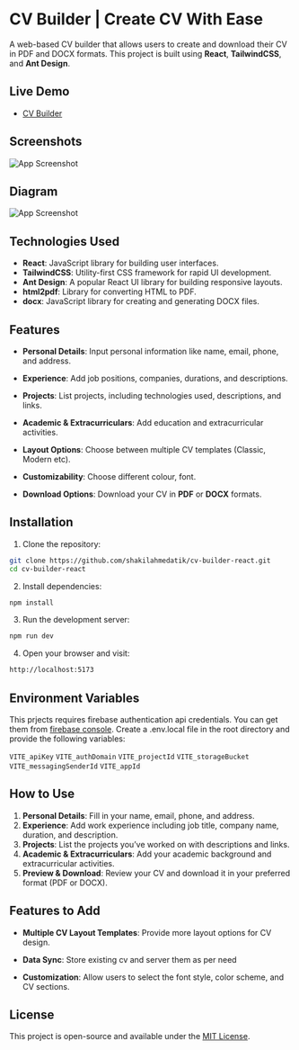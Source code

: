 # CV Builder | Create CV With Ease

A web-based CV builder that allows users to create and download their CV in PDF and DOCX formats. This project is built using **React**, **TailwindCSS**, and **Ant Design**.

## Live Demo

- [CV Builder](https://cv-builder122.web.app/)

## Screenshots

![App Screenshot](https://i.ibb.co.com/2Yf9bpzz/cv-builder-mocup.webp)

## Diagram

![App Screenshot](https://i.ibb.co.com/q3wm0PjR/diagram-export-25-04-2025-19-34-40.webp)

## **Technologies Used**

- **React**: JavaScript library for building user interfaces.
- **TailwindCSS**: Utility-first CSS framework for rapid UI development.
- **Ant Design**: A popular React UI library for building responsive layouts.
- **html2pdf**: Library for converting HTML to PDF.
- **docx**: JavaScript library for creating and generating DOCX files.

## **Features**

- **Personal Details**: Input personal information like name, email, phone, and address.
- **Experience**: Add job positions, companies, durations, and descriptions.
- **Projects**: List projects, including technologies used, descriptions, and links.
- **Academic & Extracurriculars**: Add education and extracurricular activities.

- **Layout Options**: Choose between multiple CV templates (Classic, Modern etc).

- **Customizability**: Choose different colour, font.

- **Download Options**: Download your CV in **PDF** or **DOCX** formats.

## Installation

1. Clone the repository:

```bash
git clone https://github.com/shakilahmedatik/cv-builder-react.git
cd cv-builder-react
```

2. Install dependencies:

```bash
npm install
```

3. Run the development server:

```bash
npm run dev
```

4. Open your browser and visit:

```bash
http://localhost:5173
```

## Environment Variables

This prjects requires firebase authentication api credentials. You can get them from [firebase console](https://console.firebase.google.com/).
Create a .env.local file in the root directory and provide the following variables:

`VITE_apiKey`
`VITE_authDomain`
`VITE_projectId`
`VITE_storageBucket`
`VITE_messagingSenderId`
`VITE_appId`

## **How to Use**

1.  **Personal Details**: Fill in your name, email, phone, and address.
2.  **Experience**: Add work experience including job title, company name, duration, and description.
3.  **Projects**: List the projects you’ve worked on with descriptions and links.
4.  **Academic & Extracurriculars**: Add your academic background and extracurricular activities.
5.  **Preview & Download**: Review your CV and download it in your preferred format (PDF or DOCX).

## **Features to Add**

- **Multiple CV Layout Templates**: Provide more layout options for CV design.

- **Data Sync**: Store existing cv and server them as per need
- **Customization**: Allow users to select the font style, color scheme, and CV sections.

## **License**

This project is open-source and available under the [MIT License](LICENSE).
